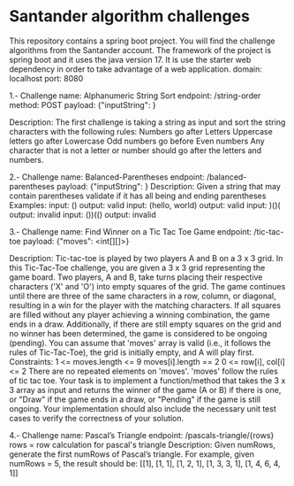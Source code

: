 # Santander algorithm challenges
This repository contains a spring boot project. You will find the challenge algorithms from the Santander account.
The framework of the project is spring boot and it uses the java version 17. It is use the starter web dependency in order to take advantage of a web application.
domain: localhost
port: 8080


1.- Challenge name: Alphanumeric String Sort
  endpoint: /string-order
  method: POST
  payload: {"inputString": <String>}
  
  Description:
    The first challenge is taking a string as input and sort the string characters with the following rules:
    Numbers go after Letters
    Uppercase letters go after Lowercase
    Odd numbers go before Even numbers
    Any character that is not a letter or number should go after the letters and numbers.

2.- Challenge name: Balanced-Parentheses
    endpoint: /balanced-parentheses
    payload: {"inputString": <String>}
    Description:
    Given a string that may contain parentheses validate if it has all being and ending parentheses
    Examples:
        input:   ()
        output: valid
        input:  (hello, world)
        output: valid
        input:   )()(
        output: invalid
        input:   ())(()
        output: invalid

3.- Challenge name: Find Winner on a Tic Tac Toe Game
   endpoint: /tic-tac-toe
   payload: {"moves": <int[][]>}

   Description: Tic-tac-toe is played by two players A and B on a 3 x 3 grid.
   In this Tic-Tac-Toe challenge, you are given a 3 x 3 grid representing the game board. Two players, A and B, take turns placing their respective characters ('X' and 'O') into empty squares of the grid.
   The game continues until there are three of the same characters in a row, column, or diagonal, resulting in a win for the player with the matching characters.
   If all squares are filled without any player achieving a winning combination, the game ends in a draw.
   Additionally, if there are still empty squares on the grid and no winner has been determined, the game is considered to be ongoing (pending).
   You can assume that 'moves' array is valid (i.e., it follows the rules of Tic-Tac-Toe), the grid is initially empty, and A will play first.
   Constraints:
   1 <= moves.length <= 9
   moves[i].length == 2
   0 <= row[i], col[i] <= 2
   There are no repeated elements on 'moves'.
   'moves' follow the rules of tic tac toe.
   Your task is to implement a function/method that takes the 3 x 3 array as input and returns the winner of the game (A or B) if there is one, or "Draw" if the game ends in a draw, or "Pending" if the game is still ongoing.
   Your implementation should also include the necessary unit test cases to verify the correctness of your solution.
   
4.- Challenge name: Pascal’s Triangle
    endpoint: /pascals-triangle/{rows}
    rows = row calculation for pascal's triangle 
    Description: Given numRows, generate the first numRows of Pascal’s triangle. For example, given numRows = 5, the result should be:
    [[1], [1, 1], [1, 2, 1], [1, 3, 3, 1], [1, 4, 6, 4, 1]]